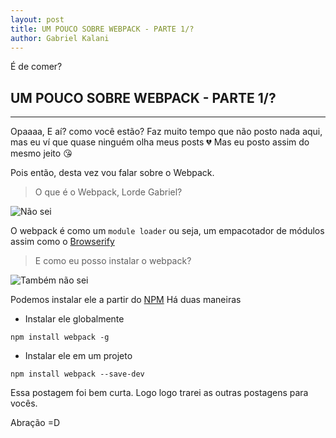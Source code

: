 ```yaml
---
layout: post
title: UM POUCO SOBRE WEBPACK - PARTE 1/?
author: Gabriel Kalani
---
```


É de comer?

## UM POUCO SOBRE WEBPACK - PARTE 1/?
-----

Opaaaa, E aí? como você estão?
Faz muito tempo que não posto nada aqui, mas eu ví que quase ninguém olha meus posts :broken_heart: 
Mas eu posto assim do mesmo jeito :kissing_heart:

Pois então, desta vez vou falar sobre o Webpack.

> O que é o Webpack, Lorde Gabriel?

![Não sei](https://i.ytimg.com/vi/PeuTwM8MH50/hqdefault.jpg)

O webpack é como um `module loader` ou seja, um empacotador de módulos assim como o [Browserify](http://browserify.org/) 

> E como eu posso instalar o webpack?

![Também não sei](http://geradormemes.com/media/created/ipcsc2.jpg)

Podemos instalar ele a partir do [NPM](https://www.npmjs.com/)
Há duas maneiras

- Instalar ele globalmente
>
```shell
npm install webpack -g
```

- Instalar ele em um projeto
>
```shell
npm install webpack --save-dev
```

Essa postagem foi bem curta. Logo logo trarei as outras postagens para vocês.

Abração =D
